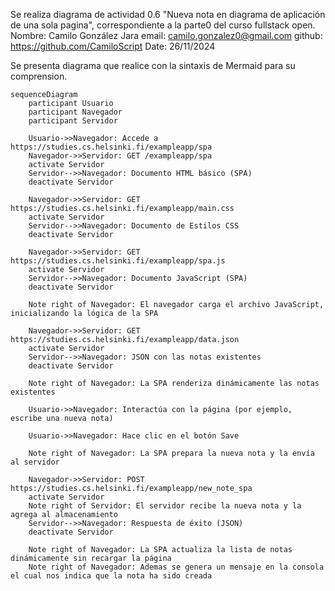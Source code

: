 Se realiza diagrama de actividad 0.6 "Nueva nota en diagrama de aplicación de una sola pagina", correspondiente a la parte0 del curso fullstack open.
Nombre: Camilo González Jara
email: camilo.gonzalez0@gmail.com
github: https://github.com/CamiloScript
Date: 26/11/2024

Se presenta diagrama que realice con la sintaxis de Mermaid para su comprension.

```mermaid
sequenceDiagram
    participant Usuario
    participant Navegador
    participant Servidor

    Usuario->>Navegador: Accede a https://studies.cs.helsinki.fi/exampleapp/spa
    Navegador->>Servidor: GET /exampleapp/spa
    activate Servidor
    Servidor-->>Navegador: Documento HTML básico (SPA)
    deactivate Servidor

    Navegador->>Servidor: GET https://studies.cs.helsinki.fi/exampleapp/main.css
    activate Servidor
    Servidor-->>Navegador: Documento de Estilos CSS
    deactivate Servidor

    Navegador->>Servidor: GET https://studies.cs.helsinki.fi/exampleapp/spa.js
    activate Servidor
    Servidor-->>Navegador: Documento JavaScript (SPA)
    deactivate Servidor

    Note right of Navegador: El navegador carga el archivo JavaScript, inicializando la lógica de la SPA

    Navegador->>Servidor: GET https://studies.cs.helsinki.fi/exampleapp/data.json
    activate Servidor
    Servidor-->>Navegador: JSON con las notas existentes
    deactivate Servidor

    Note right of Navegador: La SPA renderiza dinámicamente las notas existentes

    Usuario->>Navegador: Interactúa con la página (por ejemplo, escribe una nueva nota)

    Usuario->>Navegador: Hace clic en el botón Save

    Note right of Navegador: La SPA prepara la nueva nota y la envía al servidor

    Navegador->>Servidor: POST https://studies.cs.helsinki.fi/exampleapp/new_note_spa
    activate Servidor
    Note right of Servidor: El servidor recibe la nueva nota y la agrega al almacenamiento
    Servidor-->>Navegador: Respuesta de éxito (JSON)
    deactivate Servidor

    Note right of Navegador: La SPA actualiza la lista de notas dinámicamente sin recargar la página
    Note right of Navegador: Ademas se genera un mensaje en la consola el cual nos indica que la nota ha sido creada